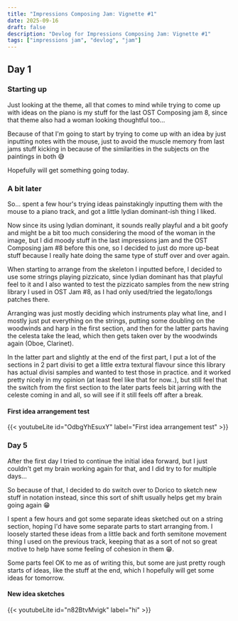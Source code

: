 ```yaml
---
title: "Impressions Composing Jam: Vignette #1"
date: 2025-09-16
draft: false
description: "Devlog for Impressions Composing Jam: Vignette #1"
tags: ["impressions jam", "devlog", "jam"]
---
```

## Day 1

### Starting up

Just looking at the theme, all that comes to mind while trying to come up with ideas on the piano is my stuff for the last OST Composing jam 8, since that theme also had a woman looking thoughtful too...

Because of that I'm going to start by trying to come up with an idea by just inputting notes with the mouse, just to avoid the muscle memory from last jams stuff kicking in because of the similarities in the subjects on the paintings in both 😅

Hopefully will get something going today.

### A bit later 

So... spent a few hour's trying ideas painstakingly inputting them with the mouse to a piano track, and got a little lydian dominant-ish thing I liked.

Now since its using lydian dominant, it sounds really playful and a bit goofy and might be a bit too much considering the mood of the woman in the image, but I did moody stuff in the last impressions jam and the OST Composing jam #8 before this one, so I decided to just do more up-beat stuff because I really hate doing the same type of stuff over and over again.

When starting to arrange from the skeleton I inputted before, I decided to use some strings playing pizzicato, since lydian dominant has that playful feel to it and I also wanted to test the pizzicato samples from the new string library I used in OST Jam #8, as I had only used/tried the legato/longs patches there.

Arranging was just mostly deciding which instruments play what line, and I mostly just put everything on the strings, putting some doubling on the woodwinds and harp in the first section, and then for the latter parts having the celesta take the lead, which then gets taken over by the woodwinds again (Oboe, Clarinet).

In the latter part and slightly at the end of the first part, I put a lot of the sections in 2 part divisi to get a little extra textural flavour since this library has actual divisi samples and wanted to test those in practice. and it worked pretty nicely in my opinion (at least feel like that for now..), but still feel that the switch from the first section to the later parts feels bit jarring with the celeste coming in and all, so will see if it still feels off after a break.

#### First idea arrangement test
{{< youtubeLite id="OdbgYhEsuxY" label="First idea arrangement test" >}}
### Day 5
After the first day I tried to continue the initial idea forward, but I just couldn't get my brain working again for that, and I did try to for multiple days...
  
So because of that, I decided to do switch over to Dorico to sketch new stuff in notation instead, since this sort of shift usually helps get my brain going again 😁  

I spent a few hours and got some separate ideas sketched out on a string section, hoping I'd have some separate parts to start arranging from.
I loosely started these ideas from a little back and forth semitone movement thing I used on the previous track, keeping that as a sort of not so great motive to help have some feeling of cohesion in them 😁.  

Some parts feel OK to me as of writing this, but some are just pretty rough starts of ideas, like the stuff at the end, which I hopefully will get some ideas for tomorrow.
#### New idea sketches
{{< youtubeLite id="n82BtvMvigk" label="hi" >}}